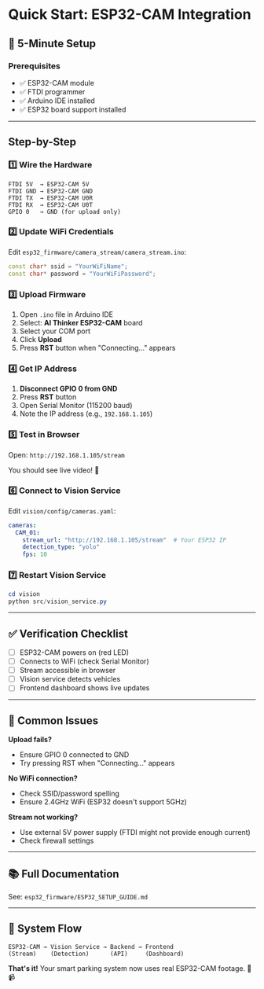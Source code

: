 # Quick Start: ESP32-CAM Integration

## 🚀 5-Minute Setup

### Prerequisites
- ✅ ESP32-CAM module
- ✅ FTDI programmer
- ✅ Arduino IDE installed
- ✅ ESP32 board support installed

---

## Step-by-Step

### 1️⃣ **Wire the Hardware**
```
FTDI 5V  → ESP32-CAM 5V
FTDI GND → ESP32-CAM GND
FTDI TX  → ESP32-CAM U0R
FTDI RX  → ESP32-CAM U0T
GPIO 0   → GND (for upload only)
```

### 2️⃣ **Update WiFi Credentials**
Edit `esp32_firmware/camera_stream/camera_stream.ino`:
```cpp
const char* ssid = "YourWiFiName";
const char* password = "YourWiFiPassword";
```

### 3️⃣ **Upload Firmware**
1. Open `.ino` file in Arduino IDE
2. Select: **AI Thinker ESP32-CAM** board
3. Select your COM port
4. Click **Upload**
5. Press **RST** button when "Connecting..." appears

### 4️⃣ **Get IP Address**
1. **Disconnect GPIO 0 from GND**
2. Press **RST** button
3. Open Serial Monitor (115200 baud)
4. Note the IP address (e.g., `192.168.1.105`)

### 5️⃣ **Test in Browser**
Open: `http://192.168.1.105/stream`

You should see live video! 🎉

### 6️⃣ **Connect to Vision Service**
Edit `vision/config/cameras.yaml`:
```yaml
cameras:
  CAM_01:
    stream_url: "http://192.168.1.105/stream"  # Your ESP32 IP
    detection_type: "yolo"
    fps: 10
```

### 7️⃣ **Restart Vision Service**
```powershell
cd vision
python src/vision_service.py
```

---

## ✅ Verification Checklist

- [ ] ESP32-CAM powers on (red LED)
- [ ] Connects to WiFi (check Serial Monitor)
- [ ] Stream accessible in browser
- [ ] Vision service detects vehicles
- [ ] Frontend dashboard shows live updates

---

## 🔧 Common Issues

**Upload fails?**
- Ensure GPIO 0 connected to GND
- Try pressing RST when "Connecting..." appears

**No WiFi connection?**
- Check SSID/password spelling
- Ensure 2.4GHz WiFi (ESP32 doesn't support 5GHz)

**Stream not working?**
- Use external 5V power supply (FTDI might not provide enough current)
- Check firewall settings

---

## 📚 Full Documentation
See: `esp32_firmware/ESP32_SETUP_GUIDE.md`

---

## 🎯 System Flow

```
ESP32-CAM → Vision Service → Backend → Frontend
(Stream)    (Detection)      (API)     (Dashboard)
```

**That's it!** Your smart parking system now uses real ESP32-CAM footage. 🚗📹
